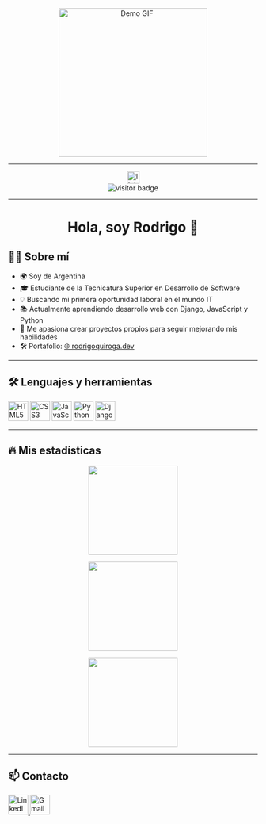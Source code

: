<div align="center">
  <img height="300" src="https://i.imgur.com/nrv2iqF.gif" alt="Demo GIF"/>
</div>

---

<div align="center">
  <a href="https://www.linkedin.com/in/tu-usuario">
    <img src="https://img.shields.io/static/v1?message=LinkedIn&logo=linkedin&label=&color=0077B5&logoColor=white&labelColor=&style=for-the-badge" height="25" alt="linkedin logo" />
  </a>
</div>

<div align="center">
  <img src="https://visitor-badge.laobi.icu/badge?page_id=elprofe123.elprofe123" alt="visitor badge" />
</div>

---

<h1 align="center">Hola, soy Rodrigo 👋</h1>

## 👩‍💻 Sobre mí

- 🌍 Soy de Argentina  
- 🎓 Estudiante de la Tecnicatura Superior en Desarrollo de Software  
- 💡 Buscando mi primera oportunidad laboral en el mundo IT  
- 📚 Actualmente aprendiendo desarrollo web con Django, JavaScript y Python  
- 🎯 Me apasiona crear proyectos propios para seguir mejorando mis habilidades  
- 🛠️ Portafolio: [🌐 rodrigoquiroga.dev](https://rodrigoquiroga.dev) <!-- Cambiá este link por el real -->

---

## 🛠 Lenguajes y herramientas

<div align="left">
  <img src="https://cdn.jsdelivr.net/gh/devicons/devicon/icons/html5/html5-original.svg" height="40" alt="HTML5" />
  <img src="https://cdn.jsdelivr.net/gh/devicons/devicon/icons/css3/css3-original.svg" height="40" alt="CSS3" />
  <img src="https://cdn.jsdelivr.net/gh/devicons/devicon/icons/javascript/javascript-original.svg" height="40" alt="JavaScript" />
  <img src="https://cdn.jsdelivr.net/gh/devicons/devicon/icons/python/python-original.svg" height="40" alt="Python" />
  <img src="https://cdn.jsdelivr.net/gh/devicons/devicon/icons/django/django-plain.svg" height="40" alt="Django" />
</div>

---

## 🔥 Mis estadísticas

<p align="center">
  <img src="https://github-readme-stats.vercel.app/api?username=elprofe123&show_icons=true&theme=dark&locale=es" height="180" />
</p>

<p align="center">
  <img src="https://github-readme-streak-stats.herokuapp.com?user=elprofe123&theme=dark&locale=es" height="180" />
</p>

<p align="center">
  <img src="https://github-readme-stats.vercel.app/api/top-langs/?username=elprofe123&layout=compact&theme=dark" height="180" />
</p>


---

## 📫 Contacto

<div align="left">
  <a href="https://www.linkedin.com/in/tu-usuario">
    <img src="https://raw.githubusercontent.com/maurodesouza/profile-readme-generator/master/src/assets/icons/social/linkedin/default.svg" width="40" height="40" alt="LinkedIn" />
  </a>
  <a href="mailto:rodrigoquiroga932@gmail.com">
    <img src="https://raw.githubusercontent.com/maurodesouza/profile-readme-generator/master/src/assets/icons/social/gmail/default.svg" width="40" height="40" alt="Gmail" />
  </a>
</div>
